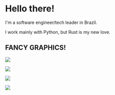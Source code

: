# Hello there!

I'm a software engineer/tech leader in Brazil.

I work mainly with Python, but Rust is my new love.

## FANCY GRAPHICS!

![](https://github-readme-stats.vercel.app/api?username=jbiason&count_private=true&show_icons=true&theme=radical&hide_title=true)

![](https://github-readme-stats.vercel.app/api/top-langs/?username=jbiason&layout=compact&theme=radical)

![](https://cr-skills-chart-widget.azurewebsites.net/api/api?username=jbiason)

![](https://cr-ss-service.azurewebsites.net/api/ScreenShot?widget=summary&username=jbiason)
